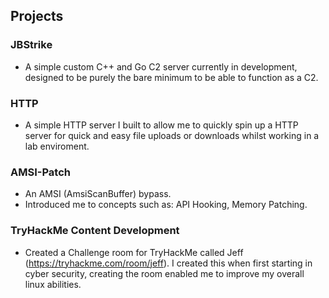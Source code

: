 ## Projects

### JBStrike
- A simple custom C++ and Go C2 server currently in development, designed to be purely the bare minimum to be able to function as a C2. 

### HTTP
- A simple HTTP server I built to allow me to quickly spin up a HTTP server for quick and easy file uploads or downloads whilst working in a lab enviroment.

### AMSI-Patch
- An AMSI (AmsiScanBuffer) bypass.
- Introduced me to concepts such as: API Hooking, Memory Patching.


### TryHackMe Content Development
- Created a Challenge room for TryHackMe called Jeff (https://tryhackme.com/room/jeff). I created this when first starting in cyber security, creating the room enabled me to improve my overall linux abilities.
